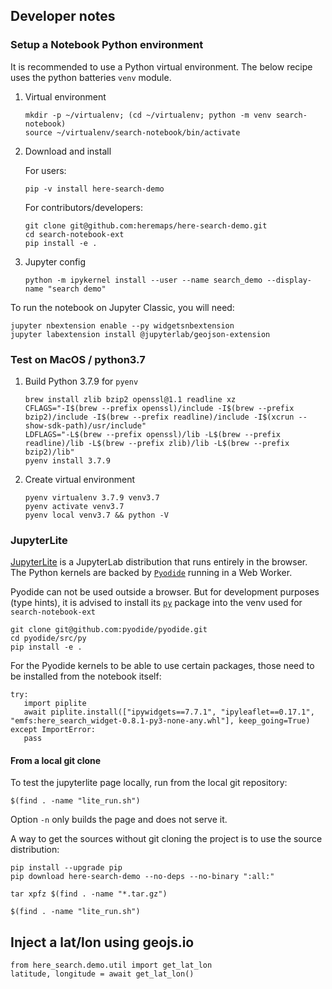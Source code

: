 ## Developer notes

### Setup a Notebook Python environment

It is recommended to use a Python virtual environment. The below recipe uses the python batteries `venv` module.

1. Virtual environment

   ```
   mkdir -p ~/virtualenv; (cd ~/virtualenv; python -m venv search-notebook)
   source ~/virtualenv/search-notebook/bin/activate
   ```

2. Download and install

   For users:

   ```
   pip -v install here-search-demo
   ```

   For contributors/developers:

   ```
   git clone git@github.com:heremaps/here-search-demo.git
   cd search-notebook-ext
   pip install -e .
   ```

3. Jupyter config

   ```
   python -m ipykernel install --user --name search_demo --display-name "search demo"
   ```
   
To run the notebook on Jupyter Classic, you will need:

   ```
   jupyter nbextension enable --py widgetsnbextension
   jupyter labextension install @jupyterlab/geojson-extension
   ```

### Test on MacOS / python3.7

1. Build Python 3.7.9 for `pyenv`

   ```
   brew install zlib bzip2 openssl@1.1 readline xz
   CFLAGS="-I$(brew --prefix openssl)/include -I$(brew --prefix bzip2)/include -I$(brew --prefix readline)/include -I$(xcrun --show-sdk-path)/usr/include"
   LDFLAGS="-L$(brew --prefix openssl)/lib -L$(brew --prefix readline)/lib -L$(brew --prefix zlib)/lib -L$(brew --prefix bzip2)/lib"
   pyenv install 3.7.9
   ```

2. Create virtual environment

   ```
   pyenv virtualenv 3.7.9 venv3.7
   pyenv activate venv3.7
   pyenv local venv3.7 && python -V
   ```

### JupyterLite

[JupyterLite](https://jupyterlite.readthedocs.io/en/latest/) is a JupyterLab distribution that runs entirely in the browser.
The Python kernels are backed by [`Pyodide`](https://pyodide.org/en/stable/) running in a Web Worker.

Pyodide can not be used outside a browser. But for development purposes (type hints), it is advised to
install its [`py`](https://github.com/pyodide/pyodide/tree/main/src/py) package into the venv used for `search-notebook-ext`

   ```
   git clone git@github.com:pyodide/pyodide.git
   cd pyodide/src/py
   pip install -e .
   ```

For the Pyodide kernels to be able to use certain packages, those need to be installed from the notebook itself:

   ```
   try:
      import piplite
      await piplite.install(["ipywidgets==7.7.1", "ipyleaflet==0.17.1", "emfs:here_search_widget-0.8.1-py3-none-any.whl"], keep_going=True)
   except ImportError:
      pass
   ```

#### From a local git clone

To test the jupyterlite page locally, run from the local git repository:

   ```
   $(find . -name "lite_run.sh")
   ```

Option `-n` only builds the page and does not serve it. 

A way to get the sources without git cloning the project is to use the source distribution:

   ```
   pip install --upgrade pip
   pip download here-search-demo --no-deps --no-binary ":all:"
   
   tar xpfz $(find . -name "*.tar.gz")
   
   $(find . -name "lite_run.sh")
   ```

## Inject a lat/lon using geojs.io

   ```
   from here_search.demo.util import get_lat_lon
   latitude, longitude = await get_lat_lon()
   ```
